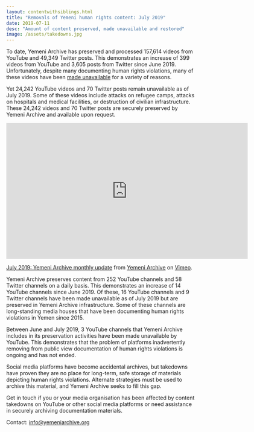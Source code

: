 ```yaml
---
layout: contentwithsiblings.html
title: "Removals of Yemeni human rights content: July 2019"
date: 2019-07-11
desc: "Amount of content preserved, made unavailable and restored"
image: /assets/takedowns.jpg
---
```


To date, Yemeni Archive has preserved and processed 157,614 videos from YouTube and 49,349 Twitter posts. This demonstrates an increase of 399 videos from YouTube and 3,605 posts from Twitter since June 2019. Unfortunately, despite many documenting human rights violations, many of these videos have been [made unavailable](https://Yemeniarchive.org/en/tech-advocacy) for a variety of reasons.

Yet 24,242 YouTube videos and 70 Twitter posts remain unavailable as of July 2019. Some of these videos include attacks on refugee camps, attacks on hospitals and medical facilities, or destruction of civilian infrastructure. These 24,242 videos and 70 Twitter posts are securely preserved by Yemeni Archive and available upon request.

<iframe src="https://player.vimeo.com/video/350706353" width="640" height="360" frameborder="0" allow="autoplay; fullscreen" allowfullscreen></iframe>
<p><a href="https://vimeo.com/350706353">July 2019: Yemeni Archive monthly update</a> from <a href="https://vimeo.com/user101279954">Yemeni Archive</a> on <a href="https://vimeo.com">Vimeo</a>.</p>

Yemeni Archive preserves content from 252 YouTube channels and 58 Twitter channels on a daily basis. This demonstrates an increase of 14 YouTube channels since June 2019. Of these, 16 YouTube channels and 9 Twitter channels have been made unavailable as of July 2019 but are preserved in Yemeni Archive infrastructure. Some of these channels are long-standing media houses that have been documenting human rights violations in Yemen since 2015.

Between June and July 2019, 3 YouTube channels that Yemeni Archive includes in its preservation activities have been made unavailable by YouTube. This demonstrates that the problem of platforms inadvertently removing from public view documentation of human rights violations is ongoing and has not ended.

Social media platforms have become accidental archives, but takedowns have proven they are no place for long-term, safe storage of materials depicting human rights violations. Alternate strategies must be used to archive this material, and Yemeni Archive seeks to fill this gap.

Get in touch if you or your media organisation has been affected by content takedowns on YouTube or other social media platforms or need assistance in securely archiving documentation materials.

Contact: info@yemeniarchive.org

